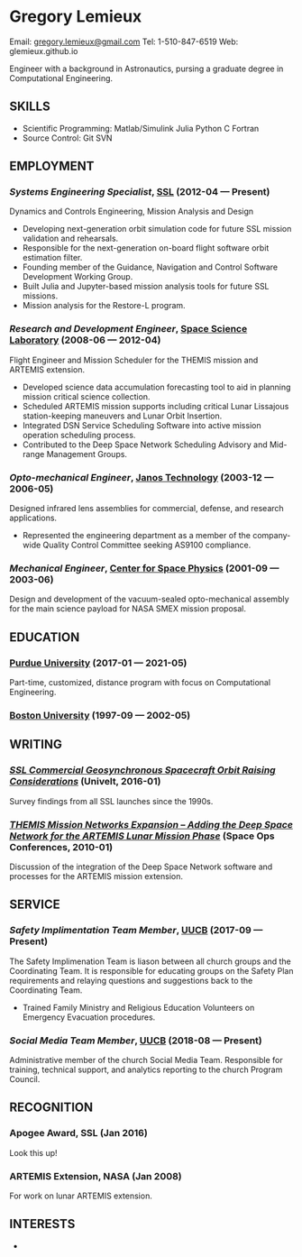 Gregory Lemieux
============
Email: gregory.lemieux@gmail.com
Tel: 1-510-847-6519
Web: glemieux.github.io

Engineer with a background in Astronautics, pursing a graduate degree in Computational Engineering.  

## SKILLS

  - Scientific Programming: Matlab/Simulink Julia Python C Fortran 
  - Source Control: Git SVN 

## EMPLOYMENT

### *Systems Engineering Specialist*, [SSL](http://sslmda.com) (2012-04 — Present)

Dynamics and Controls Engineering, Mission Analysis and Design
  - Developing next-generation orbit simulation code for future SSL mission validation and rehearsals.
  - Responsible for the next-generation on-board flight software orbit estimation filter.
  - Founding member of the Guidance, Navigation and Control Software Development Working Group.
  - Built Julia and Jupyter-based mission analysis tools for future SSL missions.
  - Mission analysis for the Restore-L program.

### *Research and Development Engineer*, [Space Science Laboratory](http://www.ssl.berkeley.edu/) (2008-06 — 2012-04)

Flight Engineer and Mission Scheduler for the THEMIS mission and ARTEMIS extension.
  - Developed science data accumulation forecasting tool to aid in planning mission critical science collection.
  - Scheduled ARTEMIS mission supports including critical Lunar Lissajous station-keeping maneuvers and Lunar Orbit Insertion.
  - Integrated DSN Service Scheduling Software into active mission operation scheduling process.
  - Contributed to the Deep Space Network Scheduling Advisory and Mid-range Management Groups.

### *Opto-mechanical Engineer*, [Janos Technology](http://www.janostech.com/) (2003-12 — 2006-05)

Designed infrared lens assemblies for commercial, defense, and research applications.
  - Represented the engineering department as a member of the company-wide Quality Control Committee seeking AS9100 compliance.

### *Mechanical Engineer*, [Center for Space Physics](https://www.bu.edu/csp/) (2001-09 — 2003-06)

Design and development of the vacuum-sealed opto-mechanical assembly for the main science payload for NASA SMEX mission proposal.




## EDUCATION

### [Purdue University](https://engineering.purdue.edu/ProEd/programs/masters-degrees/interdisciplinary-engineering) (2017-01 — 2021-05)

Part-time, customized, distance program with focus on Computational Engineering.


### [Boston University](https://www.bu.edu/eng/academics/areas-of-study/area-of-study-aerospace/) (1997-09 — 2002-05)






## WRITING

### ***[SSL Commercial Geosynchronous Spacecraft Orbit Raising Considerations](http://www.univelt.com/book&#x3D;5817)*** (Univelt, 2016-01)
Survey findings from all SSL launches since the 1990s.

### ***[THEMIS Mission Networks Expansion – Adding the Deep Space Network for the ARTEMIS Lunar Mission Phase](https://arc.aiaa.org/doi/10.2514/6.2010-1934)*** (Space Ops Conferences, 2010-01)
Discussion of the integration of the Deep Space Network software and processes for the ARTEMIS mission extension.



## SERVICE

### *Safety Implimentation Team Member*, [UUCB](http://uucb.org) (2017-09 — Present)

The Safety Implimenation Team is liason between all church groups and the Coordinating Team.  It is responsible for educating groups on the Safety Plan requirements and relaying questions and suggestions back to the Coordinating Team.
  - Trained Family Ministry and Religious Education Volunteers on Emergency Evacuation procedures.

### *Social Media Team Member*, [UUCB](https://uucb.org) (2018-08 — Present)

Administrative member of the church Social Media Team.  Responsible for training, technical support, and analytics reporting to the church Program Council.


## RECOGNITION

### Apogee Award, SSL (Jan 2016)
Look this up!

### ARTEMIS Extension, NASA (Jan 2008)
For work on lunar ARTEMIS extension.





## INTERESTS

- 


